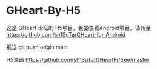 # GHeart-By-H5
这是 GHeart 论坛的 H5项目，若要查看Android项目，请转至 https://github.com/sh1SuTa/GHeart-for-Android

推送 git push origin main

H5源码 https://github.com/sh1SuTa/GHeartFr/tree/master
